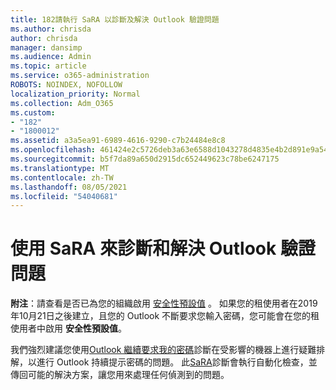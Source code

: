 ```yaml
---
title: 182請執行 SaRA 以診斷及解決 Outlook 驗證問題
ms.author: chrisda
author: chrisda
manager: dansimp
ms.audience: Admin
ms.topic: article
ms.service: o365-administration
ROBOTS: NOINDEX, NOFOLLOW
localization_priority: Normal
ms.collection: Adm_O365
ms.custom:
- "182"
- "1800012"
ms.assetid: a3a5ea91-6989-4616-9290-c7b24484e8c8
ms.openlocfilehash: 461424e2c5726deb3a63e6588d1043278d4835e4b2d891e9a5413d54bc445a72
ms.sourcegitcommit: b5f7da89a650d2915dc652449623c78be6247175
ms.translationtype: MT
ms.contentlocale: zh-TW
ms.lasthandoff: 08/05/2021
ms.locfileid: "54040681"
---
```

# <a name="use-sara-to-diagnose-and-resolve-outlook-authentication-issues"></a>使用 SaRA 來診斷和解決 Outlook 驗證問題

**附注**：請查看是否已為您的組織啟用 [安全性預設值](https://aka.ms/securitydefaults) 。 如果您的租使用者在2019年10月21日之後建立，且您的 Outlook 不斷要求您輸入密碼，您可能會在您的租使用者中啟用 **安全性預設值**。

我們強烈建議您使用[Outlook 繼續要求我的密碼](https://aka.ms/SaRA-OutlookPwdPrompt-Alchemy)診斷在受影響的機器上進行疑難排解，以進行 Outlook 持續提示密碼的問題。 此[SaRA](https://diagnostics.office.com/#/)診斷會執行自動化檢查，並傳回可能的解決方案，讓您用來處理任何偵測到的問題。
